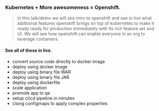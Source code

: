 ###  Kubernetes + More awesomeness = Openshift.

> In this talk/demo we will see intro to openshift and see in live what additional features openshift brings on top of kubernetes to make it ready ready for production immediately with its rich feature set and UI.
>  We will see how openshift can enable everyone in an org to leverage containers.   

#### See all of these in live.

* convert source code directly to docker image
* deploy using docker image
* deploy using binary file WAR
* deploy using binary file JAR
* deploy using dockerfile
* scale application
* promote app to qa
* setup ci/cd pipeline in minutes
* Using configmaps to apply complex properties
